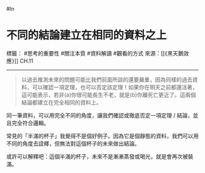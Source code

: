 #ln 
# 不同的結論建立在相同的資料之上
標籤： #思考的重要性 #關注本質 #資料解讀 #觀看的方式
來源：[[《黑天鵝效應》]] CH.11

---

> 以過去推測未來的問題可能比我們前面所談的還要嚴重，因為同樣的過去資料，可以確認一項定理，也可以否定該定理！如果你在明天之前都還活著，這可能表示，若非(a)你很可能長生不老，就是(b)你離死亡更近了。這兩個結論都建立在完全相同的資料上。

同一筆資料，可以用完全不同的角度，讓我們確認或徹底否定一項定理 / 結論，並且完全符合邏輯。

常見的「半滿的杯子」我覺得不是個好例子。因為它是個靜態的資料，我們可以用不同的角度去詮釋，但無法對這個杯子的未來做出結論。

或許可以解釋吧：這個半滿的杯子，未來不是漸漸蒸發或喝光，就是會再次被裝滿。